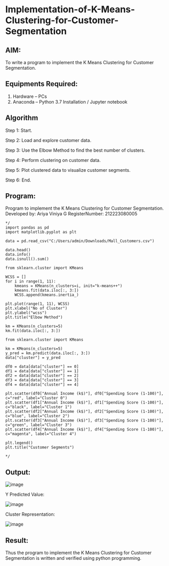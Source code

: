 # Implementation-of-K-Means-Clustering-for-Customer-Segmentation

## AIM:
To write a program to implement the K Means Clustering for Customer Segmentation.

## Equipments Required:
1. Hardware – PCs
2. Anaconda – Python 3.7 Installation / Jupyter notebook

## Algorithm
Step 1: Start.

Step 2: Load and explore customer data.

Step 3: Use the Elbow Method to find the best number of clusters.

Step 4: Perform clustering on customer data.

Step 5: Plot clustered data to visualize customer segments.

Step 6: End.

## Program:
Program to implement the K Means Clustering for Customer Segmentation.
Developed by: Ariya Viniya G
RegisterNumber:  212223080005

```
*/
import pandas as pd
import matplotlib.pyplot as plt

data = pd.read_csv("C:/Users/admin/Downloads/Mall_Customers.csv")

data.head()
data.info()
data.isnull().sum()

from sklearn.cluster import KMeans

WCSS = []
for i in range(1, 11):
    kmeans = KMeans(n_clusters=i, init="k-means++")
    kmeans.fit(data.iloc[:, 3:])
    WCSS.append(kmeans.inertia_)

plt.plot(range(1, 11), WCSS)
plt.xlabel("No of Cluster")
plt.ylabel("wcss")
plt.title("Elbow Method")

km = KMeans(n_clusters=5)
km.fit(data.iloc[:, 3:])

from sklearn.cluster import KMeans

km = KMeans(n_clusters=5)
y_pred = km.predict(data.iloc[:, 3:])
data["cluster"] = y_pred

df0 = data[data["cluster"] == 0]
df1 = data[data["cluster"] == 1]
df2 = data[data["cluster"] == 2]
df3 = data[data["cluster"] == 3]
df4 = data[data["cluster"] == 4]

plt.scatter(df0["Annual Income (k$)"], df0["Spending Score (1-100)"], c="red", label="Cluster 0")
plt.scatter(df1["Annual Income (k$)"], df1["Spending Score (1-100)"], c="black", label="Cluster 1")
plt.scatter(df2["Annual Income (k$)"], df2["Spending Score (1-100)"], c="blue", label="Cluster 2")
plt.scatter(df3["Annual Income (k$)"], df3["Spending Score (1-100)"], c="green", label="Cluster 3")
plt.scatter(df4["Annual Income (k$)"], df4["Spending Score (1-100)"], c="magenta", label="Cluster 4")

plt.legend()
plt.title("Customer Segments")
  
*/
```

## Output:
![image](https://github.com/user-attachments/assets/7b36c78c-9bbe-4b3c-b63c-41d914a52373)

Y Predicted Value:

![image](https://github.com/user-attachments/assets/c697cb34-f031-486a-9ab1-212f13b8134f)

Cluster Representation:

![image](https://github.com/user-attachments/assets/47e59901-1f90-4eb5-9f57-56368f9ac91e)

## Result:
Thus the program to implement the K Means Clustering for Customer Segmentation is written and verified using python programming.
